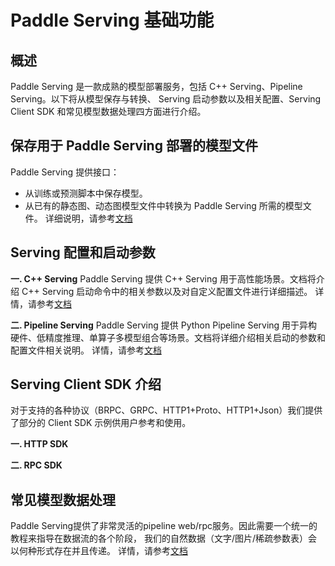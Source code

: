 # Paddle Serving 基础功能

## 概述
Paddle Serving 是一款成熟的模型部署服务，包括 C++ Serving、Pipeline Serving。以下将从模型保存与转换、
Serving 启动参数以及相关配置、Serving Client SDK 和常见模型数据处理四方面进行介绍。

## 保存用于 Paddle Serving 部署的模型文件
Paddle Serving 提供接口：
- 从训练或预测脚本中保存模型。
- 从已有的静态图、动态图模型文件中转换为 Paddle Serving 所需的模型文件。
详细说明，请参考[文档]()

## Serving 配置和启动参数

**一. C++ Serving**
Paddle Serving 提供 C++ Serving 用于高性能场景。文档将介绍 C++ Serving 启动命令中的相关参数以及对自定义配置文件进行详细描述。
详情，请参考[文档]()

**二. Pipeline Serving**
Paddle Serving 提供 Python Pipeline Serving 用于异构硬件、低精度推理、单算子多模型组合等场景。文档将详细介绍相关启动的参数和配置文件相关说明。
详情，请参考[文档]()

## Serving Client SDK 介绍
对于支持的各种协议（BRPC、GRPC、HTTP1+Proto、HTTP1+Json）我们提供了部分的 Client SDK 示例供用户参考和使用。

**一. HTTP SDK**

**二. RPC SDK**


## 常见模型数据处理
Paddle Serving提供了非常灵活的pipeline web/rpc服务。因此需要一个统一的教程来指导在数据流的各个阶段，
我们的自然数据（文字/图片/稀疏参数表）会以何种形式存在并且传递。
详情，请参考[文档]()
